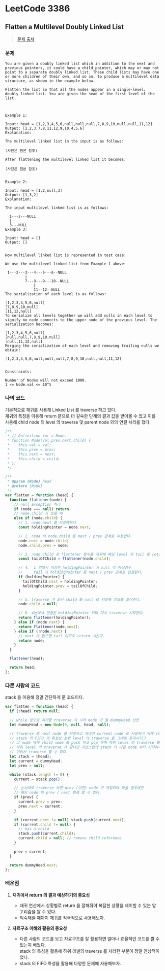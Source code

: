 # LeetCode 3386

## Flatten a Multilevel Doubly Linked List

> [문제 출처](https://leetcode.com/problems/flatten-a-multilevel-doubly-linked-list/)

### 문제

```
You are given a doubly linked list which in addition to the next and previous pointers, it could have a child pointer, which may or may not point to a separate doubly linked list. These child lists may have one or more children of their own, and so on, to produce a multilevel data structure, as shown in the example below.

Flatten the list so that all the nodes appear in a single-level, doubly linked list. You are given the head of the first level of the list.



Example 1:

Input: head = [1,2,3,4,5,6,null,null,null,7,8,9,10,null,null,11,12]
Output: [1,2,3,7,8,11,12,9,10,4,5,6]
Explanation:

The multilevel linked list in the input is as follows:

(사진은 원본 참조)

After flattening the multilevel linked list it becomes:

(사진은 원본 참조)


Example 2:

Input: head = [1,2,null,3]
Output: [1,3,2]
Explanation:

The input multilevel linked list is as follows:

  1---2---NULL
  |
  3---NULL
Example 3:

Input: head = []
Output: []


How multilevel linked list is represented in test case:

We use the multilevel linked list from Example 1 above:

 1---2---3---4---5---6--NULL
         |
         7---8---9---10--NULL
             |
             11--12--NULL
The serialization of each level is as follows:

[1,2,3,4,5,6,null]
[7,8,9,10,null]
[11,12,null]
To serialize all levels together we will add nulls in each level to signify no node connects to the upper node of the previous level. The serialization becomes:

[1,2,3,4,5,6,null]
[null,null,7,8,9,10,null]
[null,11,12,null]
Merging the serialization of each level and removing trailing nulls we obtain:

[1,2,3,4,5,6,null,null,null,7,8,9,10,null,null,11,12]


Constraints:

Number of Nodes will not exceed 1000.
1 <= Node.val <= 10^5
```

### 나의 코드

기본적으로 재귀를 사용해 Linked List 를 traverse 하고 있다.  
재귀의 특징을 이용해 return 문으로 더 깊숙한 단계의 결과 값을 받아올 수 있고
이를 사용해 child node 의 level 의 traverse 및 parent node 와의 연결 처리를 했다.

```javascript
/**
 * // Definition for a Node.
 * function Node(val,prev,next,child) {
 *    this.val = val;
 *    this.prev = prev;
 *    this.next = next;
 *    this.child = child;
 * };
 */

/**
 * @param {Node} head
 * @return {Node}
 */
var flatten = function (head) {
  function flattener(node) {
    // null Exception 처리
    if (node === null) return;
    // node.child 가 있을 때
    else if (node.child) {
      // 1. node.next 를 저장해둔다.
      const holdingPointer = node.next;

      // 2. node 와 node.child 를 next / prev 관계로 수정한다.
      node.next = node.child;
      node.child.prev = node;

      // 3. node.child 로 flattener 함수를 재귀해 해당 level 의 tail 을 return 시켜 저장한다.
      const tailOfChild = flattener(node.child);

      // 4.  1 번에서 저장한 holdingPointer 가 null 이 아닐경우
      //     tail 과 holdingPointer 를 next / prev 관계로 연결한다.
      if (holdingPointer) {
        tailOfChild.next = holdingPointer;
        holdingPointer.prev = tailOfChild;
      }

      // 5. traverse 가 끝난 child 를 null 로 저장해 참조를 끊어준다.
      node.child = null;

      // 6. 4번에서 연결된 holdingPointer 부터 다시 traverse 시작한다.
      return flattener(holdingPointer);
    } else if (node.next) {
      return flattener(node.next);
    } else if (!node.next) {
      // next 가 없으면 tail 이므로 return 시킨다.
      return node;
    }
  }

  flattener(head);

  return head;
};
```

### 다른 사람의 코드

stack 을 이용해 정말 간단하게 푼 코드이다.

```javascript
var flatten = function (head) {
  if (!head) return null;

  // while 문으로 처리할 traverse 의 시작 node 가 될 dummyHead 선언
  let dummyHead = new Node(0, null, head, null);

  // traverse 중 next node 를 저장하고 꺼내어 current node 로 사용하기 위해 stack 선언
  // stack 의 FIFO 의 특성상 상위 level 의 traverse 를 그대로 중지시키고
  // 그 node 위에 child node 를 push 하고 pop 하며 하위 level 의 traverse 를 처리할 수 있다.
  // 하위 level 의 traverse 가 끝나면 자연스럽게 stack 의 다음 node 부터 시작하여 부모 level 을
  // 이어서 traverse 할 수 있다.
  let stack = [head];
  let current = dummyHead;
  let prev = null;

  while (stack.length != 0) {
    current = stack.pop();

    // 순서대로 traverse 하면 prev (이전) node 가 저장되어 있을 경우에만
    // 해당 node 와 prev / next 연결 할 수 있다.
    if (prev) {
      current.prev = prev;
      prev.next = current;
    }

    if (current.next != null) stack.push(current.next);
    if (current.child != null) {
      // has a child
      stack.push(current.child);
      current.child = null; // remove child reference
    }

    prev = current;
  }

  return dummyHead.next;
};
```

### 배운점

1. **재귀에서 return 의 결과 예상하기의 중요성**

   - 재귀 연산에서 상황별로 return 을 잘해줘야 복잡한 상황을 제어할 수 있는 알고리즘을 짤 수 있다.
   - 익숙해질 때까지 재귀를 적극적으로 사용해보자.

2. **자료구조 이해와 활용의 중요성**
   - 다른 사람의 코드를 보고 자료구조를 잘 활용하면 얼마나 효율적인 코드를 짤 수 있는지 배웠다.  
     stack 의 특성을 활용해 하위 레벨의 traverse 를 처리한 부분이 정말 인상적이었다.
   - stack 의 FIFO 특성을 활용해 다양한 문제에 사용해보자.
